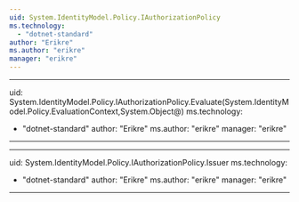 ```yaml
---
uid: System.IdentityModel.Policy.IAuthorizationPolicy
ms.technology: 
  - "dotnet-standard"
author: "Erikre"
ms.author: "erikre"
manager: "erikre"
---
```


---
uid: System.IdentityModel.Policy.IAuthorizationPolicy.Evaluate(System.IdentityModel.Policy.EvaluationContext,System.Object@)
ms.technology: 
  - "dotnet-standard"
author: "Erikre"
ms.author: "erikre"
manager: "erikre"
---

---
uid: System.IdentityModel.Policy.IAuthorizationPolicy.Issuer
ms.technology: 
  - "dotnet-standard"
author: "Erikre"
ms.author: "erikre"
manager: "erikre"
---
